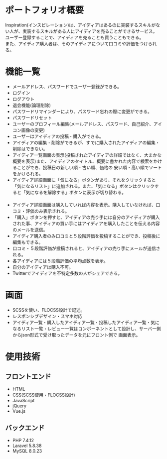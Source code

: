 # ポートフォリオ概要

Inspiration(インスピレーション)は、アイディアはあるのに実装するスキルがない人が、実装するスキルがある人にアイディアを売ることができるサービス。</br>
ユーザー登録することで、アイディアを売ることも買うこともできる。</br>
また、アイディア購入者は、そのアイディアについて口コミや評価をつけられる。

# 機能一覧

- メールアドレス、パスワードでユーザー登録ができる。</br>
- ログイン</br>
- ログアウト</br>
- 退会機能(論理削除)</br>
- パスワードリマインダーにより、パスワード忘れの際に変更ができる。</br>
- パスワードリセット</br>
- ユーザーのプロフィール編集(メールアドレス、パスワード、自己紹介、アイコン画像の変更)</br>
- ユーザーはアイディアの投稿・購入ができる。</br>
- アイディアの編集・削除ができるが、すでに購入されたアイディアの編集・削除はできない。</br>
- アイディア一覧画面の表示(投稿されたアイディアの詳細ではなく、大まかな概要を表示)また、アイディアのタイトル、概要に書かれた内容で検索をかけることができ、投稿日の新しい順・古い順、価格の   安い順・高い順でソートをかけられる。</br>
- アイディア詳細画面に「気になる」ボタンがあり、それをクリックすると「気になるリスト」に追加される。また、「気になる」ボタンはクリックすると「気になるを解除する」ボタンに表示が切り替わる。</br> 　　　  　　　　　　　　  　
- アイディア詳細画面は購入していれば内容を表示。購入していなければ、口コミ・評価のみ表示される。</br>
- 「購入」ボタンを押すと、アイディアの売り手には自分のアイディアが購入された事、アイディアの買い手にはアイディアを購入したことを伝える内容のメールを送信。</br>
- アイディア購入者のみ口コミと５段階評価を投稿することができ、投稿後に編集もできる。</br>
- 口コミ・５段階評価が投稿されると、アイディアの売り手にメールが送信される。</br>
- 各アイディアには５段階評価の平均点数を表示。</br>
- 自分のアイディアは購入不可。</br>
- Twitterでアイディアを不特定多数の人がシェアできる。</br>

# 画面
- SCSSを使い、FLOCSS設計で記述。</br>
- レスポンシブデザイン・スマホ対応</br>
- アイディア一覧・購入したアイディア一覧・投稿したアイディア一覧・気になるリスト一覧・レビュー一覧はコンポーネントとして設計し、サーバー側からjson形式で受け取ったデータを元にフロント側で   画面表示。


# 使用技術

## フロントエンド

- HTML
- CSS(SCSS使用・FLOCSS設計)
- JavaScript
- jQuery
- Vue.js

## バックエンド

- PHP 7.4.12
- Laravel 5.8.38
- MySQL 8.0.23


